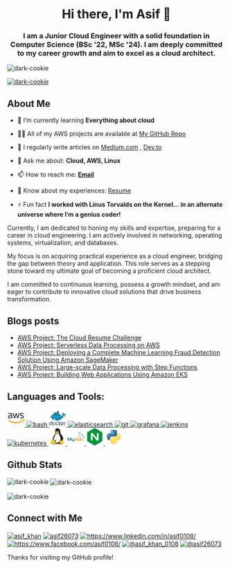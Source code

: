 <h1 align="center">Hi there, I'm Asif 👋</h1>
<h3 align="center">I am a Junior Cloud Engineer with a solid foundation in Computer Science (BSc '22, MSc '24). I am deeply committed to my career growth and aim to excel as a cloud architect.</h3>

<p align="left"> <img src="https://komarev.com/ghpvc/?username=dark-cookie&label=Profile%20views&color=0e75b6&style=for-the-badge&abbreviated=true&color=brightgreen" alt="dark-cookie" /> </p>

<p align="left"> <a href="https://github.com/ryo-ma/github-profile-trophy"><img src="https://github-profile-trophy.vercel.app/?username=dark-cookie" alt="dark-cookie" /></a> </p>

## About Me

- 🌱 I’m currently learning **Everything about cloud**

- 👨‍💻 All of my AWS projects are available at [My GitHub Repo](https://github.com/Dark-Cookie/AWS-Projects)

- 📝 I regularly write articles on [Medium.com](https://medium.com/@asif26073) , [Dev.to](https://dev.to/asif_khan)

- 💬 Ask me about: **Cloud, AWS, Linux**

- 📫 How to reach me: **[Email](asif26073@gmail.com)**

- 📄 Know about my experiences: [Resume](https://www.linkedin.com/posts/asif0108_resume-activity-7262427627242614814-G13R?utm_source=share&utm_medium=member_desktop)

- ⚡ Fun fact **I worked with Linus Torvalds on the Kernel… in an alternate universe where I’m a genius coder!**

Currently, I am dedicated to honing my skills and expertise, preparing for a career in cloud engineering. I am actively involved in networking, operating systems, virtualization, and databases.

My focus is on acquiring practical experience as a cloud engineer, bridging the gap between theory and application. This role serves as a stepping stone toward my ultimate goal of becoming a proficient cloud architect.

I am committed to continuous learning, possess a growth mindset, and am eager to contribute to innovative cloud solutions that drive business transformation.

## Blogs posts
<!-- BLOG-POST-LIST:START -->
- [AWS Project: The Cloud Resume Challenge](https://medium.com/@asif26073/aws-project-the-cloud-resume-challenge-ffb545967df4?source=rss-52eb36962d9c------2)
- [AWS Project: Serverless Data Processing on AWS](https://medium.com/@asif26073/aws-project-serverless-data-processing-on-aws-e44b992b424e?source=rss-52eb36962d9c------2)
- [AWS Project: Deploying a Complete Machine Learning Fraud Detection Solution Using Amazon SageMaker](https://medium.com/@asif26073/aws-project-deploying-a-complete-machine-learning-fraud-detection-solution-using-amazon-sagemaker-1731b1fc3b9b?source=rss-52eb36962d9c------2)
- [AWS Project: Large-scale Data Processing with Step Functions](https://medium.com/@asif26073/aws-project-large-scale-data-processing-with-step-functions-6f5e4ab7b674?source=rss-52eb36962d9c------2)
- [AWS Project: Building Web Applications Using Amazon EKS](https://medium.com/@asif26073/aws-project-building-web-applications-using-amazon-eks-fb2141bf525f?source=rss-52eb36962d9c------2)
<!-- BLOG-POST-LIST:END -->



## Languages and Tools:
<p align="left"> <a href="https://aws.amazon.com" target="_blank" rel="noreferrer"> <img src="https://raw.githubusercontent.com/devicons/devicon/master/icons/amazonwebservices/amazonwebservices-original-wordmark.svg" alt="aws" width="40" height="40"/> </a> <a href="https://www.gnu.org/software/bash/" target="_blank" rel="noreferrer"> <img src="https://www.vectorlogo.zone/logos/gnu_bash/gnu_bash-icon.svg" alt="bash" width="40" height="40"/> </a> <a href="https://www.docker.com/" target="_blank" rel="noreferrer"> <img src="https://raw.githubusercontent.com/devicons/devicon/master/icons/docker/docker-original-wordmark.svg" alt="docker" width="40" height="40"/> </a> <a href="https://www.elastic.co" target="_blank" rel="noreferrer"> <img src="https://www.vectorlogo.zone/logos/elastic/elastic-icon.svg" alt="elasticsearch" width="40" height="40"/> </a> <a href="https://git-scm.com/" target="_blank" rel="noreferrer"> <img src="https://www.vectorlogo.zone/logos/git-scm/git-scm-icon.svg" alt="git" width="40" height="40"/> </a> <a href="https://grafana.com" target="_blank" rel="noreferrer"> <img src="https://www.vectorlogo.zone/logos/grafana/grafana-icon.svg" alt="grafana" width="40" height="40"/> </a> <a href="https://www.jenkins.io" target="_blank" rel="noreferrer"> <img src="https://www.vectorlogo.zone/logos/jenkins/jenkins-icon.svg" alt="jenkins" width="40" height="40"/> </a> <a href="https://kubernetes.io" target="_blank" rel="noreferrer"> <img src="https://www.vectorlogo.zone/logos/kubernetes/kubernetes-icon.svg" alt="kubernetes" width="40" height="40"/> </a> <a href="https://www.linux.org/" target="_blank" rel="noreferrer"> <img src="https://raw.githubusercontent.com/devicons/devicon/master/icons/linux/linux-original.svg" alt="linux" width="40" height="40"/> </a> <a href="https://www.mysql.com/" target="_blank" rel="noreferrer"> <img src="https://raw.githubusercontent.com/devicons/devicon/master/icons/mysql/mysql-original-wordmark.svg" alt="mysql" width="40" height="40"/> </a> <a href="https://www.nginx.com" target="_blank" rel="noreferrer"> <img src="https://raw.githubusercontent.com/devicons/devicon/master/icons/nginx/nginx-original.svg" alt="nginx" width="40" height="40"/> </a> <a href="https://www.python.org" target="_blank" rel="noreferrer"> <img src="https://raw.githubusercontent.com/devicons/devicon/master/icons/python/python-original.svg" alt="python" width="40" height="40"/> </a> </p>

## Github Stats
<p><img align="left" src="https://github-readme-stats.vercel.app/api/top-langs?username=dark-cookie&show_icons=true&locale=en&theme=highcontrast&layout=compact" alt="dark-cookie" /></p>

<p>&nbsp;<img align="center" src="https://github-readme-stats.vercel.app/api?username=dark-cookie&show_icons=true&theme=highcontrast&locale=en" alt="dark-cookie" /></p>

<p><img align="center" src="https://github-readme-streak-stats.herokuapp.com/?user=dark-cookie&theme=highcontrast" alt="dark-cookie" /></p>

## Connect with Me
<p align="left">
<a href="https://dev.to/asif_khan" target="blank"><img align="center" src="https://raw.githubusercontent.com/rahuldkjain/github-profile-readme-generator/master/src/images/icons/Social/devto.svg" alt="asif_khan" height="30" width="40" /></a>
<a href="https://twitter.com/asif26073" target="blank"><img align="center" src="https://raw.githubusercontent.com/rahuldkjain/github-profile-readme-generator/master/src/images/icons/Social/twitter.svg" alt="asif26073" height="30" width="40" /></a>
<a href="https://www.linkedin.com/in/asif0108/" target="blank"><img align="center" src="https://raw.githubusercontent.com/rahuldkjain/github-profile-readme-generator/master/src/images/icons/Social/linked-in-alt.svg" alt="https://www.linkedin.com/in/asif0108/" height="30" width="40" /></a>
<a href="https://www.facebook.com/asif0108/" target="blank"><img align="center" src="https://raw.githubusercontent.com/rahuldkjain/github-profile-readme-generator/master/src/images/icons/Social/facebook.svg" alt="https://www.facebook.com/asif0108/" height="30" width="40" /></a>
<a href="https://www.instagram.com/asif_khan_0108/" target="blank"><img align="center" src="https://raw.githubusercontent.com/rahuldkjain/github-profile-readme-generator/master/src/images/icons/Social/instagram.svg" alt="@asif_khan_0108" height="30" width="40" /></a>
<a href="https://medium.com/@asif26073" target="blank"><img align="center" src="https://raw.githubusercontent.com/rahuldkjain/github-profile-readme-generator/master/src/images/icons/Social/medium.svg" alt="@asif26073" height="30" width="40" /></a>
</p>

Thanks for visiting my GitHub profile!
